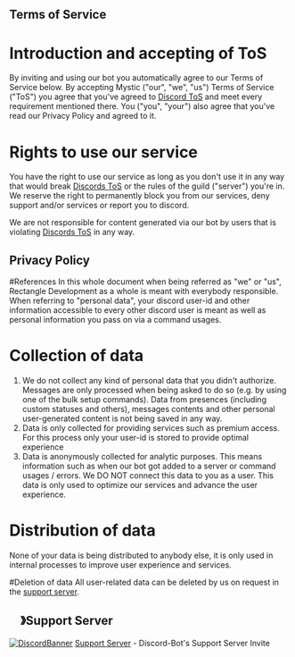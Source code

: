 ## Terms of Service

# Introduction and accepting of ToS
By inviting and using our bot you automatically agree to our Terms of Service below.
By accepting Mystic ("our", "we", "us") Terms of Service ("ToS") you agree that you've agreed to [Discord ToS](https://discord.com/terms) and meet every requirement mentioned there. You ("you", "your") also agree that you've read our Privacy Policy and agreed to it.

# Rights to use our service
You have the right to use our service as long as you don't use it in any way that would break [Discords ToS](https://discord.com/terms) or the rules of the guild ("server") you're in. We reserve the right to permanently block you from our services, deny support and/or services or report you to discord.

We are not responsible for content generated via our bot by users that is violating [Discords ToS](https://discord.com/terms) in any way.


## **Privacy Policy**

#References
In this whole document when being referred as "we" or "us", Rectangle Development as a whole is meant with everybody responsible.
When referring to "personal data", your discord user-id and other information accessible to every other discord user is meant as well as personal information you pass on via a command usages.

# Collection of data
1. We do not collect any kind of personal data that you didn't authorize. Messages are only processed when being asked to do so (e.g. by using one of the bulk setup commands). Data from presences (including custom statuses and others), messages contents and other personal user-generated content is not being saved in any way.
2. Data is only collected for providing services such as premium access. For this process only your user-id is stored to provide optimal experience
3. Data is anonymously collected for analytic purposes. This means information such as when our bot got added to a server or command usages / errors.
We DO NOT connect this data to you as a user. This data is only used to optimize our services and advance the user experience.

# Distribution of data
None of your data is being distributed to anybody else, it is only used in internal processes to improve user experience and services.

#Deletion of data
All user-related data can be deleted by us on request in the [support server](https://discord.gg/gfaCdxG35m).


## <img src="https://cdn.discordapp.com/emojis/1036083490292244493.png" width="15px" height="15px"> 》Support Server
[![DiscordBanner](https://invidget.switchblade.xyz/gfaCdxG35m)](https://discord.gg/gfaCdxG35m)
[Support Server](https://discord.gg/gfaCdxG35m) - Discord-Bot's Support Server Invite
